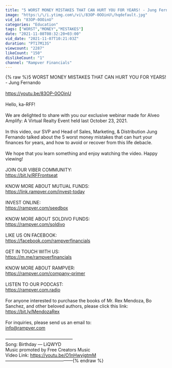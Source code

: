 ```yaml
---
title: "5 WORST MONEY MISTAKES THAT CAN HURT YOU FOR YEARS! - Jung Fernando"
image: "https:\/\/i.ytimg.com\/vi\/83OP-0OOinU\/hqdefault.jpg"
vid_id: "83OP-0OOinU"
categories: "Education"
tags: ["WORST","MONEY","MISTAKES"]
date: "2021-11-08T08:32:20+03:00"
vid_date: "2021-11-07T10:21:03Z"
duration: "PT17M13S"
viewcount: "2287"
likeCount: "150"
dislikeCount: "1"
channel: "Rampver Financials"
---
```

{% raw %}5 WORST MONEY MISTAKES THAT CAN HURT YOU FOR YEARS! - Jung Fernando<br /><br /><a rel="nofollow" target="blank" href="https://youtu.be/83OP-0OOinU">https://youtu.be/83OP-0OOinU</a><br /><br />Hello, ka-RFF!<br /><br />We are delighted to share with you our exclusive webinar made for Alveo Amplify: A Virtual Realty Event held last October 23, 2021.<br /><br />In this video, our SVP and Head of Sales, Marketing, &amp; Distribution Jung Fernando talked about the 5 worst money mistakes that can hurt your finances for years, and how to avoid or recover from this life debacle.<br /><br />We hope that you learn something and enjoy watching the video. Happy viewing!<br /><br />JOIN OUR VIBER COMMUNITY:<br /><a rel="nofollow" target="blank" href="https://bit.ly/RFFrontseat">https://bit.ly/RFFrontseat</a><br /><br />KNOW MORE ABOUT MUTUAL FUNDS:<br /><a rel="nofollow" target="blank" href="https://link.rampver.com/invest-today">https://link.rampver.com/invest-today</a><br /><br />INVEST ONLINE:<br /><a rel="nofollow" target="blank" href="https://rampver.com/seedbox">https://rampver.com/seedbox</a><br /><br />KNOW MORE ABOUT SOLDIVO FUNDS:<br /><a rel="nofollow" target="blank" href="https://rampver.com/soldivo">https://rampver.com/soldivo</a><br /><br />LIKE US ON FACEBOOK:<br /><a rel="nofollow" target="blank" href="https://facebook.com/rampverfinancials">https://facebook.com/rampverfinancials</a><br /><br />GET IN TOUCH WITH US:<br /><a rel="nofollow" target="blank" href="https://m.me/rampverfinancials">https://m.me/rampverfinancials</a><br /><br />KNOW MORE ABOUT RAMPVER:<br /><a rel="nofollow" target="blank" href="https://rampver.com/company-primer">https://rampver.com/company-primer</a><br /><br />LISTEN TO OUR PODCAST:<br /><a rel="nofollow" target="blank" href="https://rampver.com.radio">https://rampver.com.radio</a><br /><br />For anyone interested to purchase the books of Mr. Rex Mendoza, Bo Sanchez, and other beloved authors, please click this link: <br /><a rel="nofollow" target="blank" href="https://bit.ly/MendozaRex">https://bit.ly/MendozaRex</a>  <br /><br />For inquiries, please send us an email to:<br />info@rampver.com<br /><br />––––––––––––––––––––––––––––––<br />Song: Birthday — LiQWYD<br />Music promoted by Free Creators Music<br />Video Link: <a rel="nofollow" target="blank" href="https://youtu.be/O1nHwyigtmM">https://youtu.be/O1nHwyigtmM</a><br />––––––––––––––––––––––––––––––{% endraw %}
